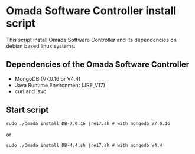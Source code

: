 # Omada Software Controller install script
This script install Omada Software Controller and its dependencies on debian based linux systems.

## Dependencies of the Omada Software Controller
- MongoDB (V7.0.16 or V4.4)
- Java Runtime Environment (JRE_V17) 
- curl and jsvc

 ## Start script
```
sudo ./Omada_install_DB-7.0.16_jre17.sh # with mongodb V7.0.16
```
or
```
sudo ./Omada_install_DB-4.4.sh_jre17.sh # with mongodb V4.4
```
